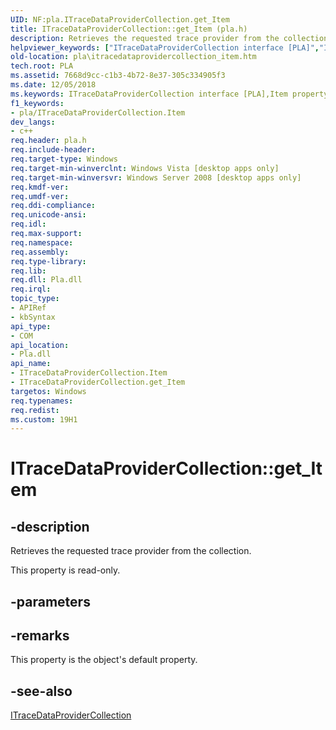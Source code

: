 ```yaml
---
UID: NF:pla.ITraceDataProviderCollection.get_Item
title: ITraceDataProviderCollection::get_Item (pla.h)
description: Retrieves the requested trace provider from the collection.
helpviewer_keywords: ["ITraceDataProviderCollection interface [PLA]","Item property","ITraceDataProviderCollection.Item","ITraceDataProviderCollection.get_Item","ITraceDataProviderCollection::Item","ITraceDataProviderCollection::get_Item","Item property [PLA]","Item property [PLA]","ITraceDataProviderCollection interface","base.itracedataprovidercollection_item","get_Item","pla.itracedataprovidercollection_item","pla/ITraceDataProviderCollection::Item","pla/ITraceDataProviderCollection::get_Item"]
old-location: pla\itracedataprovidercollection_item.htm
tech.root: PLA
ms.assetid: 7668d9cc-c1b3-4b72-8e37-305c334905f3
ms.date: 12/05/2018
ms.keywords: ITraceDataProviderCollection interface [PLA],Item property, ITraceDataProviderCollection.Item, ITraceDataProviderCollection.get_Item, ITraceDataProviderCollection::Item, ITraceDataProviderCollection::get_Item, Item property [PLA], Item property [PLA],ITraceDataProviderCollection interface, base.itracedataprovidercollection_item, get_Item, pla.itracedataprovidercollection_item, pla/ITraceDataProviderCollection::Item, pla/ITraceDataProviderCollection::get_Item
f1_keywords:
- pla/ITraceDataProviderCollection.Item
dev_langs:
- c++
req.header: pla.h
req.include-header: 
req.target-type: Windows
req.target-min-winverclnt: Windows Vista [desktop apps only]
req.target-min-winversvr: Windows Server 2008 [desktop apps only]
req.kmdf-ver: 
req.umdf-ver: 
req.ddi-compliance: 
req.unicode-ansi: 
req.idl: 
req.max-support: 
req.namespace: 
req.assembly: 
req.type-library: 
req.lib: 
req.dll: Pla.dll
req.irql: 
topic_type:
- APIRef
- kbSyntax
api_type:
- COM
api_location:
- Pla.dll
api_name:
- ITraceDataProviderCollection.Item
- ITraceDataProviderCollection.get_Item
targetos: Windows
req.typenames: 
req.redist: 
ms.custom: 19H1
---
```


# ITraceDataProviderCollection::get_Item


## -description


Retrieves the requested trace provider from the collection.

This property is read-only.


## -parameters


## -remarks



This property is the object's default property.




## -see-also




<a href="https://docs.microsoft.com/previous-versions/windows/desktop/api/pla/nn-pla-itracedataprovidercollection">ITraceDataProviderCollection</a>
 

 

